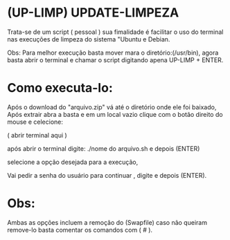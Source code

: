 # (UP-LIMP) UPDATE-LIMPEZA
Trata-se de um script ( pessoal )
sua fimalidade é facilitar o uso do terminal nas execuções de limpeza do sistema "Ubuntu e Debian.

Obs: Para melhor execução basta mover mara o diretório:(/usr/bin),
agora basta abrir o terminal e chamar o script digitando apena UP-LIMP + ENTER.

# Como executa-lo:

Após o download do "arquivo.zip" vá até o diretório onde ele foi baixado,
Após extrair abra a basta e em um local vazio clique com o botão direito do mouse e celecione:

 ( abrir terminal aqui )

após abrir o terminal digite: ./nome do arquivo.sh  e depois (ENTER)
 
selecione a opção desejada para a execução,

Vai pedir a senha do usuário para continuar , digite e depois (ENTER).

# Obs:
Ambas as opções incluem a remoção do (Swapfile)
caso não queiram remove-lo basta comentar os comandos com ( # ).

